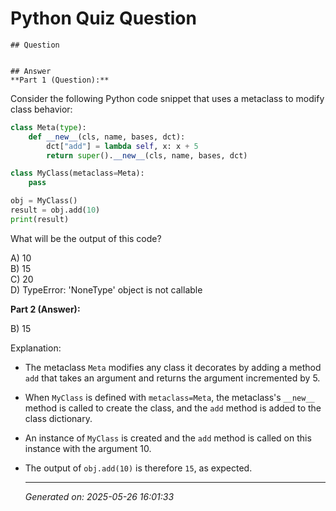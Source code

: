 # Python Quiz Question
    
    ## Question
    
    
    ## Answer
    **Part 1 (Question):**

Consider the following Python code snippet that uses a metaclass to modify class behavior:

```python
class Meta(type):
    def __new__(cls, name, bases, dct):
        dct["add"] = lambda self, x: x + 5
        return super().__new__(cls, name, bases, dct)

class MyClass(metaclass=Meta):
    pass

obj = MyClass()
result = obj.add(10)
print(result)
```

What will be the output of this code?

A) 10  
B) 15  
C) 20  
D) TypeError: 'NoneType' object is not callable

**Part 2 (Answer):**

B) 15

Explanation:
- The metaclass `Meta` modifies any class it decorates by adding a method `add` that takes an argument and returns the argument incremented by 5.
- When `MyClass` is defined with `metaclass=Meta`, the metaclass's `__new__` method is called to create the class, and the `add` method is added to the class dictionary.
- An instance of `MyClass` is created and the `add` method is called on this instance with the argument 10.
- The output of `obj.add(10)` is therefore `15`, as expected.
    
    ---
    *Generated on: 2025-05-26 16:01:33*
    
